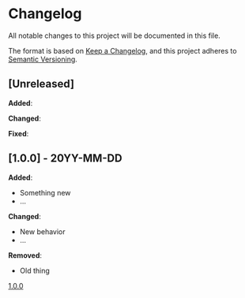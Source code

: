 # Changelog

All notable changes to this project will be documented in this file.

The format is based on [Keep a Changelog](https://keepachangelog.com/en/1.0.0/),
and this project adheres to [Semantic Versioning](https://semver.org/spec/v2.0.0.html).

## [Unreleased]

__Added__:

__Changed__:

__Fixed__:

## [1.0.0] - 20YY-MM-DD

__Added__:

- Something new
- ...

__Changed__:

- New behavior
- ...

__Removed__:

- Old thing

[1.0.0](https://github.com/User/project/1.0.0)
